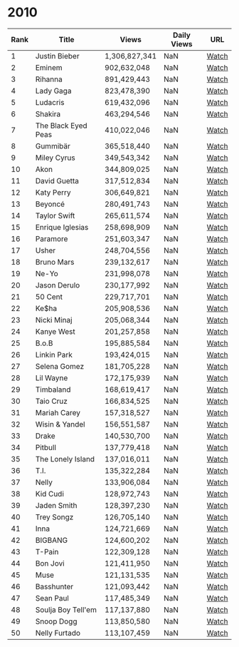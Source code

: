 # 2010

| Rank | Title | Views | Daily Views | URL |
|------|--------|-------|-------------|-----|
| 1 | Justin Bieber | 1,306,827,341 | NaN | [Watch](https://youtube.com/watch?v=artist/justinbieber) |
| 2 | Eminem | 902,632,048 | NaN | [Watch](https://youtube.com/watch?v=artist/eminem) |
| 3 | Rihanna | 891,429,443 | NaN | [Watch](https://youtube.com/watch?v=artist/rihanna) |
| 4 | Lady Gaga | 823,478,390 | NaN | [Watch](https://youtube.com/watch?v=artist/ladygaga) |
| 5 | Ludacris | 619,432,096 | NaN | [Watch](https://youtube.com/watch?v=artist/ludacris) |
| 6 | Shakira | 463,294,546 | NaN | [Watch](https://youtube.com/watch?v=artist/shakira) |
| 7 | The Black Eyed Peas | 410,022,046 | NaN | [Watch](https://youtube.com/watch?v=artist/theblackeyedpeas) |
| 8 | Gummibär | 365,518,440 | NaN | [Watch](https://youtube.com/watch?v=artist/gummibär) |
| 9 | Miley Cyrus | 349,543,342 | NaN | [Watch](https://youtube.com/watch?v=artist/mileycyrus) |
| 10 | Akon | 344,809,025 | NaN | [Watch](https://youtube.com/watch?v=artist/akon) |
| 11 | David Guetta | 317,512,834 | NaN | [Watch](https://youtube.com/watch?v=artist/davidguetta) |
| 12 | Katy Perry | 306,649,821 | NaN | [Watch](https://youtube.com/watch?v=artist/katyperry) |
| 13 | Beyoncé | 280,491,743 | NaN | [Watch](https://youtube.com/watch?v=artist/beyoncé) |
| 14 | Taylor Swift | 265,611,574 | NaN | [Watch](https://youtube.com/watch?v=artist/taylorswift) |
| 15 | Enrique Iglesias | 258,698,909 | NaN | [Watch](https://youtube.com/watch?v=artist/enriqueiglesias) |
| 16 | Paramore | 251,603,347 | NaN | [Watch](https://youtube.com/watch?v=artist/paramore) |
| 17 | Usher | 248,704,556 | NaN | [Watch](https://youtube.com/watch?v=artist/usher) |
| 18 | Bruno Mars | 239,132,617 | NaN | [Watch](https://youtube.com/watch?v=artist/brunomars) |
| 19 | Ne-Yo | 231,998,078 | NaN | [Watch](https://youtube.com/watch?v=artist/ne-yo) |
| 20 | Jason Derulo | 230,177,992 | NaN | [Watch](https://youtube.com/watch?v=artist/jasonderulo) |
| 21 | 50 Cent | 229,717,701 | NaN | [Watch](https://youtube.com/watch?v=artist/50cent) |
| 22 | Ke$ha | 205,908,536 | NaN | [Watch](https://youtube.com/watch?v=artist/ke$ha) |
| 23 | Nicki Minaj | 205,068,344 | NaN | [Watch](https://youtube.com/watch?v=artist/nickiminaj) |
| 24 | Kanye West | 201,257,858 | NaN | [Watch](https://youtube.com/watch?v=artist/kanyewest) |
| 25 | B.o.B | 195,885,584 | NaN | [Watch](https://youtube.com/watch?v=artist/bob) |
| 26 | Linkin Park | 193,424,015 | NaN | [Watch](https://youtube.com/watch?v=artist/linkinpark) |
| 27 | Selena Gomez | 181,705,228 | NaN | [Watch](https://youtube.com/watch?v=artist/selenagomez) |
| 28 | Lil Wayne | 172,175,939 | NaN | [Watch](https://youtube.com/watch?v=artist/lilwayne) |
| 29 | Timbaland | 168,619,417 | NaN | [Watch](https://youtube.com/watch?v=artist/timbaland) |
| 30 | Taio Cruz | 166,834,525 | NaN | [Watch](https://youtube.com/watch?v=artist/taiocruz) |
| 31 | Mariah Carey | 157,318,527 | NaN | [Watch](https://youtube.com/watch?v=artist/mariahcarey) |
| 32 | Wisin & Yandel | 156,551,587 | NaN | [Watch](https://youtube.com/watch?v=artist/wisin&yandel) |
| 33 | Drake | 140,530,700 | NaN | [Watch](https://youtube.com/watch?v=artist/drake) |
| 34 | Pitbull | 137,779,418 | NaN | [Watch](https://youtube.com/watch?v=artist/pitbull) |
| 35 | The Lonely Island | 137,016,011 | NaN | [Watch](https://youtube.com/watch?v=artist/thelonelyisland) |
| 36 | T.I. | 135,322,284 | NaN | [Watch](https://youtube.com/watch?v=artist/ti) |
| 37 | Nelly | 133,906,084 | NaN | [Watch](https://youtube.com/watch?v=artist/nelly) |
| 38 | Kid Cudi | 128,972,743 | NaN | [Watch](https://youtube.com/watch?v=artist/kidcudi) |
| 39 | Jaden Smith | 128,397,230 | NaN | [Watch](https://youtube.com/watch?v=artist/jadensmith) |
| 40 | Trey Songz | 126,705,140 | NaN | [Watch](https://youtube.com/watch?v=artist/treysongz) |
| 41 | Inna | 124,721,669 | NaN | [Watch](https://youtube.com/watch?v=artist/inna) |
| 42 | BIGBANG | 124,600,202 | NaN | [Watch](https://youtube.com/watch?v=artist/bigbang) |
| 43 | T-Pain | 122,309,128 | NaN | [Watch](https://youtube.com/watch?v=artist/t-pain) |
| 44 | Bon Jovi | 121,411,950 | NaN | [Watch](https://youtube.com/watch?v=artist/bonjovi) |
| 45 | Muse | 121,131,535 | NaN | [Watch](https://youtube.com/watch?v=artist/muse) |
| 46 | Basshunter | 121,093,442 | NaN | [Watch](https://youtube.com/watch?v=artist/basshunter) |
| 47 | Sean Paul | 117,485,349 | NaN | [Watch](https://youtube.com/watch?v=artist/seanpaul) |
| 48 | Soulja Boy Tell'em | 117,137,880 | NaN | [Watch](https://youtube.com/watch?v=artist/souljaboytellem) |
| 49 | Snoop Dogg | 113,850,580 | NaN | [Watch](https://youtube.com/watch?v=artist/snoopdogg) |
| 50 | Nelly Furtado | 113,107,459 | NaN | [Watch](https://youtube.com/watch?v=artist/nellyfurtado) |